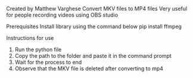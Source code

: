 Created by Matthew Varghese
Convert MKV files to MP4 files
Very useful for people recording videos using OBS studio

Prerequisites
Install library using the command below
pip install ffmpeg

Instructions for use
1. Run the python file
2. Copy the path to the folder and paste it in the command prompt
3. Wait for the process to end
4. Observe that the MKV file is deleted after converting to mp4
